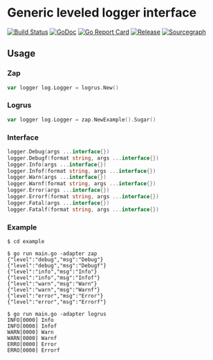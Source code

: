 # Generic leveled logger interface
[![Build Status](https://travis-ci.org/clevergo/log.svg?branch=master)](https://travis-ci.org/clevergo/log)
[![GoDoc](https://img.shields.io/badge/godoc-reference-blue)](https://pkg.go.dev/github.com/clevergo/log)
[![Go Report Card](https://goreportcard.com/badge/github.com/clevergo/log)](https://goreportcard.com/report/github.com/clevergo/log)
[![Release](https://img.shields.io/github/release/clevergo/log.svg?style=flat-square)](https://github.com/clevergo/log/releases)
[![Sourcegraph](https://sourcegraph.com/github.com/clevergo/log/-/badge.svg)](https://sourcegraph.com/github.com/clevergo/log?badge)

## Usage

### Zap

```go
var logger log.Logger = logrus.New()
```

### Logrus

```go
var logger log.Logger = zap.NewExample().Sugar()
```

### Interface

```go
logger.Debug(args ...interface{})
logger.Debugf(format string, args ...interface{})
logger.Info(args ...interface{})
logger.Infof(format string, args ...interface{})
logger.Warn(args ...interface{})
logger.Warnf(format string, args ...interface{})
logger.Error(args ...interface{})
logger.Errorf(format string, args ...interface{})
logger.Fatal(args ...interface{})
logger.Fatalf(format string, args ...interface{})
```

### Example

```shell
$ cd example

$ go run main.go -adapter zap   
{"level":"debug","msg":"Debug"}
{"level":"debug","msg":"Debugf"}
{"level":"info","msg":"Info"}
{"level":"info","msg":"Infof"}
{"level":"warn","msg":"Warn"}
{"level":"warn","msg":"Warnf"}
{"level":"error","msg":"Error"}
{"level":"error","msg":"Errorf"}

$ go run main.go -adapter logrus 
INFO[0000] Info                                         
INFO[0000] Infof                                        
WARN[0000] Warn                                         
WARN[0000] Warnf                                        
ERRO[0000] Error                                        
ERRO[0000] Errorf   
```
